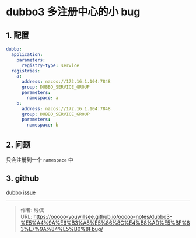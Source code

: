 # dubbo3 多注册中心的小 bug


## 1. 配置

```yaml
dubbo:
  application:
    parameters:
      registry-type: service
  registries:
    a:
      address: nacos://172.16.1.104:7848
      group: DUBBO_SERVICE_GROUP
      parameters:
        namespace: a
    b:
      address: nacos://172.16.1.104:7848
      group: DUBBO_SERVICE_GROUP
      parameters:
        namespace: b
```

## 2. 问题

只会注册到一个 `namespace` 中

## 3. github

[dubbo issue](https://github.com/apache/dubbo/issues/12629)

---

> 作者: 线偶  
> URL: https://ooooo-youwillsee.github.io/ooooo-notes/dubbo3-%E5%A4%9A%E6%B3%A8%E5%86%8C%E4%B8%AD%E5%BF%83%E7%9A%84%E5%B0%8Fbug/  

